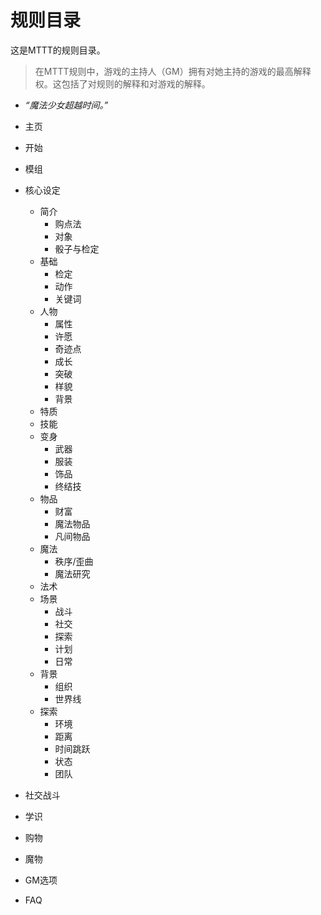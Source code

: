 # 规则目录

这是MTTT的规则目录。

> 在MTTT规则中，游戏的主持人（GM）拥有对她主持的游戏的最高解释权。这包括了对规则的解释和对游戏的解释。


* *“魔法少女超越时间。”*
* 主页
* 开始
* 模组
* 核心设定
	* 简介
		* 购点法
		* 对象
		* 骰子与检定
	* 基础
		* 检定
		* 动作
		* 关键词
	* 人物
		* 属性
		* 许愿
		* 奇迹点
		* 成长
		* 突破
		* 样貌
		* 背景
	* 特质
	* 技能
	* 变身
		* 武器
		* 服装
		* 饰品
		* 终结技
	* 物品
		* 财富
		* 魔法物品
		* 凡间物品
	* 魔法
		* 秩序/歪曲
		* 魔法研究
	* 法术
	* 场景
		* 战斗
		* 社交
		* 探索
		* 计划
		* 日常
	* 背景
		* 组织
		* 世界线
	* 探索
		* 环境
		* 距离
		* 时间跳跃
		* 状态
		* 团队
		

* 社交战斗
* 学识

* 购物
* 魔物
* GM选项
* FAQ


